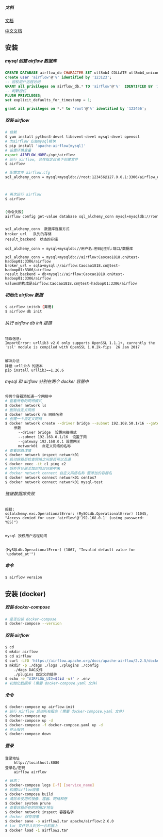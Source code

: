##### 文档

[文档](https://airflow.apache.org/docs/apache-airflow/stable/howto/docker-compose/index.html)

[中文文档](http://static.kancloud.cn/apachecn/airflow-doc-zh/1944255)

## 安装

##### mysql 创建 airflow 数据库

```sql
CREATE DATABASE airflow_db CHARACTER SET utf8mb4 COLLATE utf8mb4_unicode_ci;
create user 'airflow'@'%' identified by '123123';
-- 授权用户远程访问
GRANT all privileges on airflow_db.* TO 'airflow'@'%'  IDENTIFIED BY '123123';
-- 刷新授权
FLUSH PRIVILEGES;
set explicit_defaults_for_timestamp = 1;

grant all privileges on *.* to 'root'@'%' identified by '123456';
```

##### 安装 airflow

```bash
# 依赖
$ yum install python3-devel libevent-devel mysql-devel openssl
# 为airflow 安装mysql模块
$ pip install 'apache-airflow[mysql]'
# 设置环境变量
export AIRFLOW_HOME=/opt/airflow
# 运行 airflow, 会在指定目录下创建文件
$ airflow

# 配置文件 airflow.cfg
sql_alchemy_conn = mysql+mysqldb://root:123456@127.0.0.1:3306/airflow_db



# 再次运行 airflow
$ airflow


(命令失败)
airflow config get-value database sql_alchemy_conn mysql+mysqldb://root:123456@127.0.0.1:3306/airflow_db
```

##### 

```
sql_alchemy_conn  数据库连接方式
broker_url   队列的存储
result_backend  状态的存储

sql_alchemy_conn = mysql+mysqldb://用户名:密码@主机:端口/数据库

sql_alchemy_conn = mysql+mysqldb://airflow:Caocao1818.cn@test-hadoop01:3306/airflow
broker_url = sqla+mysql://airflow:Caocao1818.cn@test-hadoop01:3306/airflow
result_backend = db+mysql://airflow:Caocao1818.cn@test-hadoop01:3306/airflow
values的构成是airflow:Caocao1818.cn@test-hadoop01:3306/airflow
```

##### 初始化 airflow 数据

```bash
$ airflow initdb (弃用)
$ airflow db init
```

###### 执行 airflow db init 报错

```
错误信息:
ImportError: urllib3 v2.0 only supports OpenSSL 1.1.1+, currently the 'ssl' module is compiled with OpenSSL 1.0.2k-fips  26 Jan 2017


解决办法
降低 urllib3 的版本
pip install urllib3==1.26.6
```

###### mysql 和 airflow 分别在两个 docker 容器中

```bash
将两个容器添加通一个网络中
# 查看所有的网络模式
$ docker network ls
# 删除自定义网络
$ docker network rm 网络名称
# 创建一个自定义网络
$ docker network create --driver bridge --subnet 192.168.50.1/16 --gateway 192.168.50.1 network01
    参数
      --driver bridge  设置网络模式
      --subnet 192.168.0.1/16  设置子网
      --gateway 192.168.0.1 设置网关
      network01  自定义网络的名称
# 查看网路详情
$ docker network inspect network01
# 启动容器后检查网络之间是否可以互通
$ docker exec -it c1 ping c2
# 将外界容器添加到项目容器中来
# docker network connect 自定义网络名称 要添加的容器名
$ docker network connect network01 centos7
$ docker network connect network01 mysql-test
```

###### 链接数据库失败

```
报错:
sqlalchemy.exc.OperationalError: (MySQLdb.OperationalError) (1045, "Access denied for user 'airflow'@'192.168.0.1' (using password: YES)")


mysql 授权用户远程访问

```

###### 

```
(MySQLdb.OperationalError) (1067, "Invalid default value for 'updated_at'")
```



##### 命令

```bash
$ airflow version
```

## 安装 (docker)

##### 安装 docker-compose

````bash
# 是否安装 docker-compose
$ docker-compose --version
````

##### 安装 airflow

```bash
$ cd
$ mkdir airflow
$ cd airflow
$ curl -LfO 'https://airflow.apache.org/docs/apache-airflow/2.2.5/docker-compose.yaml'
$ mkdir -p ./dags ./logs ./plugins ./config
	./dags DAG文件
	./plugins 自定义的插件
$ echo -e "AIRFLOW_UID=$(id -u)" > .env
# 初始化数据库 (需要 docker-compose.yaml 文件)
```

##### 命令

```bash
$ docker-compose up airflow-init
# 运行 Airflow 启动所有服务 (需要 docker-compose.yaml 文件)
$ docker-compose up
$ docker-compose up -d
$ docker-compose -f docker-compose.yaml up -d
# 停止服务
$ docker-compose down
```

##### 登录

```
登录地址
	http://localhost:8080
登录名/密码
	airflow airflow
```



```bash
# 日志：				
$ docker-compose logs [-f] [service_name]
# 构建Airflow镜像
$ docker-compose build
# 清除未使用的镜像、容器、网络和卷
$ docker system prune
# 查看容器所在的网络IP地址
$ docker network inspect 容器名字
# docker 保存镜像
$ docker save -o airflow2.tar apache/airflow:2.6.0
# tar 文件导入到另一台机器上
$ docker load -i airflow2.tar
```

